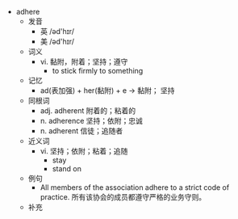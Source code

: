 - adhere
  - 发音
    - 英 /əd'hɪr/
    - 美 /əd'hɪr/
  - 词义
    - vi. 黏附，附着；坚持；遵守
      - to stick firmly to something
  - 记忆
    - ad(表加强) + her(黏附) + e → 黏附； 坚持
  - 同根词
    - adj. adherent 附着的；粘着的
    - n. adherence 坚持；依附；忠诚
    - n. adherent 信徒；追随者
  - 近义词
    - vi. 坚持；依附；粘着；追随
      - stay
      - stand on
  - 例句
    - All members of the association adhere to a strict code of practice. 所有该协会的成员都遵守严格的业务守则。
  - 补充